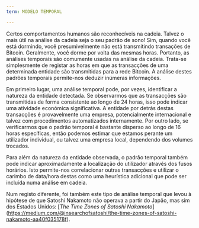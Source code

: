 ```yaml
---
term: MODELO TEMPORAL

---
```

Certos comportamentos humanos são reconhecíveis na cadeia. Talvez o mais útil na análise da cadeia seja o seu padrão de sono! Sim, quando você está dormindo, você presumivelmente não está transmitindo transações de Bitcoin. Geralmente, você dorme por volta das mesmas horas. Portanto, as análises temporais são comumente usadas na análise da cadeia. Trata-se simplesmente de registar as horas em que as transacções de uma determinada entidade são transmitidas para a rede Bitcoin. A análise destes padrões temporais permite-nos deduzir inúmeras informações.

Em primeiro lugar, uma análise temporal pode, por vezes, identificar a natureza da entidade detectada. Se observarmos que as transacções são transmitidas de forma consistente ao longo de 24 horas, isso pode indicar uma atividade económica significativa. A entidade por detrás destas transacções é provavelmente uma empresa, potencialmente internacional e talvez com procedimentos automatizados internamente. Por outro lado, se verificarmos que o padrão temporal é bastante disperso ao longo de 16 horas específicas, então podemos estimar que estamos perante um utilizador individual, ou talvez uma empresa local, dependendo dos volumes trocados.

Para além da natureza da entidade observada, o padrão temporal também pode indicar aproximadamente a localização do utilizador através dos fusos horários. Isto permite-nos correlacionar outras transacções e utilizar o carimbo de data/hora destas como uma heurística adicional que pode ser incluída numa análise em cadeia.

Num registo diferente, foi também este tipo de análise temporal que levou à hipótese de que Satoshi Nakamoto não operava a partir do Japão, mas sim dos Estados Unidos: [_The Time Zones of Satoshi Nakamoto_] (https://medium.com/@insearchofsatoshi/the-time-zones-of-satoshi-nakamoto-aa40f035178f).